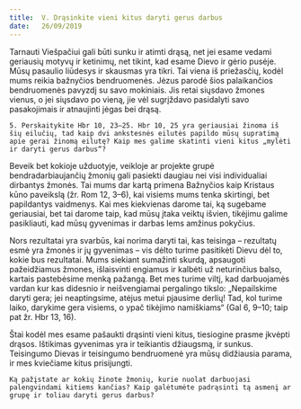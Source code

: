 ```yaml
---
title:  V. Drąsinkite vieni kitus daryti gerus darbus
date:   26/09/2019
---
```


Tarnauti Viešpačiui gali būti sunku ir atimti drąsą, net jei esame vedami geriausių motyvų ir ketinimų, net tikint, kad esame Dievo ir gėrio pusėje. Mūsų pasaulio liūdesys ir skausmas yra tikri. Tai viena iš priežasčių, kodėl mums reikia bažnyčios bendruomenės. Jėzus parodė šios palaikančios bendruomenės pavyzdį su savo mokiniais. Jis retai siųsdavo žmones vienus, o jei siųsdavo po vieną, jie vėl sugrįždavo pasidalyti savo pasakojimais ir atnaujinti jėgas bei drąsą.

`5. Perskaitykite Hbr 10, 23–25. Hbr 10, 25 yra geriausiai žinoma iš šių eilučių, tad kaip dvi ankstesnės eilutės papildo mūsų supratimą apie gerai žinomą eilutę? Kaip mes galime skatinti vieni kitus „mylėti ir daryti gerus darbus“?`
														
Beveik bet kokioje užduotyje, veikloje ar projekte grupė bendradarbiaujančių žmonių gali pasiekti daugiau nei visi individualiai dirbantys žmonės. Tai mums dar kartą primena Bažnyčios kaip Kristaus kūno paveikslą (žr. Rom 12, 3–6), kai visiems mums tenka skirtingi, bet papildantys vaidmenys. Kai mes kiekvienas darome tai, ką sugebame geriausiai, bet tai darome taip, kad mūsų įtaka veiktų išvien, tikėjimu galime pasikliauti, kad mūsų gyvenimas ir darbas lems amžinus pokyčius.

Nors rezultatai yra svarbūs, kai norima daryti tai, kas teisinga – rezultatų esmė yra žmonės ir jų gyvenimas – vis dėlto turime pasitikėti Dievu dėl to, kokie bus rezultatai. Mums siekiant sumažinti skurdą, apsaugoti pažeidžiamus žmones, išlaisvinti engiamus ir kalbėti už neturinčius balso, kartais pastebėsime menką pažangą. Bet mes turime viltį, kad darbuojamės vardan kur kas didesnio ir neišvengiamai pergalingo tikslo: „Nepailskime daryti gera; jei neaptingsime, atėjus metui pjausime derlių! Tad, kol turime laiko, darykime gera visiems, o ypač tikėjimo namiškiams“ (Gal 6, 9–10; taip pat žr. Hbr 13, 16).

Štai kodėl mes esame pašaukti drąsinti vieni kitus, tiesiogine prasme įkvėpti drąsos. Ištikimas gyvenimas yra ir teikiantis džiaugsmą, ir sunkus. Teisingumo Dievas ir teisingumo bendruomenė yra mūsų didžiausia parama, ir mes kviečiame kitus prisijungti.

`Ką pažįstate ar kokių žinote žmonių, kurie nuolat darbuojasi palengvindami kitiems kančias? Kaip galėtumėte padrąsinti tą asmenį ar grupę ir toliau daryti gerus darbus?`
